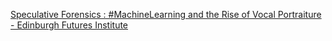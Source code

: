 [Speculative Forensics : #MachineLearning and the Rise of Vocal Portraiture - Edinburgh Futures Institute](https://qi.tc/qi/112516)